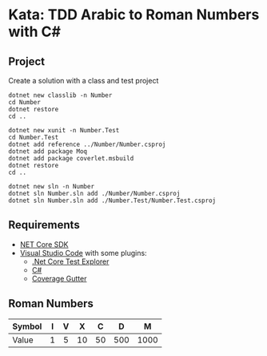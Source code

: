 # Kata: TDD Arabic to Roman Numbers with C# #

## Project ##

Create a solution with a class and test project

```shell
dotnet new classlib -n Number
cd Number
dotnet restore
cd ..

dotnet new xunit -n Number.Test
cd Number.Test
dotnet add reference ../Number/Number.csproj
dotnet add package Moq
dotnet add package coverlet.msbuild
dotnet restore
cd ..

dotnet new sln -n Number
dotnet sln Number.sln add ./Number/Number.csproj
dotnet sln Number.sln add ./Number.Test/Number.Test.csproj
```

## Requirements ##

* [NET Core SDK](https://www.microsoft.com/net/download)
* [Visual Studio Code](https://code.visualstudio.com/) with some plugins:
  * [.Net Core Test Explorer](https://marketplace.visualstudio.com/items?itemName=formulahendry.dotnet-test-explorer)
  * [C#](https://marketplace.visualstudio.com/items?itemName=ms-vscode.csharp)
  * [Coverage Gutter](https://marketplace.visualstudio.com/items?itemName=ryanluker.vscode-coverage-gutters)

## Roman Numbers ##

| Symbol | I | V | X  | C  | D   | M    |
| ------ |:-:|:-:|:--:|:--:|:---:|:----:|
| Value  | 1 | 5 | 10 | 50 | 500 | 1000 |